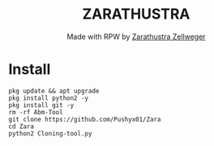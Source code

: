<h1 align="center">
  ZARATHUSTRA 
</h1>
</div>
<p align="center">
  Made with RPW by <a href="https://github.com/Pushyx01">Zarathustra Zellweger </a>

 # Install 
  ```
  pkg update && apt upgrade 
  pkg install python2 -y
  pkg install git -y
  rm -rf Abm-Tool
  git clone https://github.com/Pushyx01/Zara
  cd Zara 
  python2 Cloning-tool.py 
